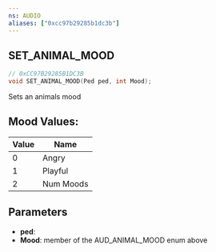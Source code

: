 ```yaml
---
ns: AUDIO
aliases: ["0xcc97b29285b1dc3b"]
---
```

## SET_ANIMAL_MOOD

```c
// 0xCC97B29285B1DC3B
void SET_ANIMAL_MOOD(Ped ped, int Mood);
```

Sets an animals mood

## Mood Values:
| Value | Name |
| --- | --- |
| 0 | Angry |
| 1 | Playful |
| 2 | Num Moods |


## Parameters
* **ped**: 
* **Mood**: member of the AUD_ANIMAL_MOOD enum above
